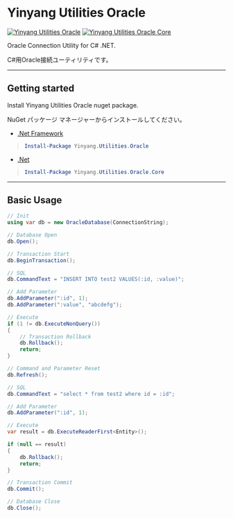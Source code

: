 # Yinyang Utilities Oracle

[![Yinyang Utilities Oracle](https://img.shields.io/nuget/v/Yinyang.Utilities.Oracle.svg)](https://www.nuget.org/packages/Yinyang.Utilities.Oracle/) [![Yinyang Utilities Oracle Core](https://img.shields.io/nuget/v/Yinyang.Utilities.Oracle.Core.svg)](https://www.nuget.org/packages/Yinyang.Utilities.Oracle.Core/)

Oracle Connection Utility for C# .NET.

C#用Oracle接続ユーティリティです。

---

## Getting started

Install Yinyang Utilities Oracle nuget package.

NuGet パッケージ マネージャーからインストールしてください。

- [.Net Framework](https://www.nuget.org/packages/Yinyang.Utilities.Oracle/)

> ```powershell
> Install-Package Yinyang.Utilities.Oracle
> ```

- [.Net](https://www.nuget.org/packages/Yinyang.Utilities.Oracle.Core/)

> ```powershell
> Install-Package Yinyang.Utilities.Oracle.Core
> ```

---

## Basic Usage

```c#
// Init
using var db = new OracleDatabase(ConnectionString);

// Database Open
db.Open();

// Transaction Start
db.BeginTransaction();

// SQL
db.CommandText = "INSERT INTO test2 VALUES(:id, :value)";

// Add Parameter
db.AddParameter(":id", 1);
db.AddParameter(":value", "abcdefg");

// Execute
if (1 != db.ExecuteNonQuery())
{
    // Transaction Rollback
    db.Rollback();
    return;
}

// Command and Parameter Reset
db.Refresh();

// SQL
db.CommandText = "select * from test2 where id = :id";

// Add Parameter
db.AddParameter(":id", 1);

// Execute
var result = db.ExecuteReaderFirst<Entity>();

if (null == result)
{
    db.Rollback();
    return;
}

// Transaction Commit
db.Commit();

// Database Close
db.Close();


```

